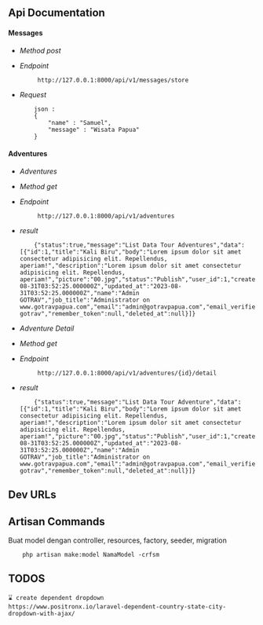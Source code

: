## Api Documentation

#### Messages

-   _Method post_
-   _Endpoint_

    ```
         http://127.0.0.1:8000/api/v1/messages/store
    ```

-   _Request_

    ```
        json :
        {
            "name" : "Samuel",
            "message" : "Wisata Papua"
        }
    ```

#### Adventures

-   _Adventures_
-   _Method get_
-   _Endpoint_

    ```
         http://127.0.0.1:8000/api/v1/adventures
    ```

-   _result_

    ```
        {"status":true,"message":"List Data Tour Adventures","data":[{"id":1,"title":"Kali Biru","body":"Lorem ipsum dolor sit amet consectetur adipisicing elit. Repellendus, aperiam!","description":"Lorem ipsum dolor sit amet consectetur adipisicing elit. Repellendus, aperiam!","picture":"00.jpg","status":"Publish","user_id":1,"created_at":"2023-08-31T03:52:25.000000Z","updated_at":"2023-08-31T03:52:25.000000Z","name":"Admin GOTRAV","job_title":"Administrator on www.gotravpapua.com","email":"admin@gotravpapua.com","email_verified_at":null,"password":"$2y$10$sMx52dVaqW3c6T6g3IO9LO6EhIsIQqaXqH3aCgPvhkqlQVot63.py","slug":"admin-gotrav","remember_token":null,"deleted_at":null}]}
    ```

-   _Adventure Detail_
-   _Method get_
-   _Endpoint_

    ```
         http://127.0.0.1:8000/api/v1/adventures/{id}/detail
    ```

-   _result_

    ```
        {"status":true,"message":"List Data Tour Adventure","data":[{"id":1,"title":"Kali Biru","body":"Lorem ipsum dolor sit amet consectetur adipisicing elit. Repellendus, aperiam!","description":"Lorem ipsum dolor sit amet consectetur adipisicing elit. Repellendus, aperiam!","picture":"00.jpg","status":"Publish","user_id":1,"created_at":"2023-08-31T03:52:25.000000Z","updated_at":"2023-08-31T03:52:25.000000Z","name":"Admin GOTRAV","job_title":"Administrator on www.gotravpapua.com","email":"admin@gotravpapua.com","email_verified_at":null,"password":"$2y$10$sMx52dVaqW3c6T6g3IO9LO6EhIsIQqaXqH3aCgPvhkqlQVot63.py","slug":"admin-gotrav","remember_token":null,"deleted_at":null}]}
    ```

## Dev URLs

## Artisan Commands

Buat model dengan controller, resources, factory, seeder, migration

```
    php artisan make:model NamaModel -crfsm
```

## TODOS

    ⌛ create dependent dropdown
    https://www.positronx.io/laravel-dependent-country-state-city-dropdown-with-ajax/
